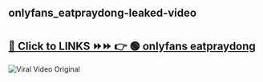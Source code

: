
 ## onlyfans_eatpraydong-leaked-video 

# <h2><a href="https://clipsfans.com/onlyfans_eatpraydong&ref=git">🔗 Click to LINKS ⏩⏩ 👉 🟢 onlyfans eatpraydong </a></h2>

<a href="https://clipsfans.com/onlyfans_eatpraydong&ref=git" rel="nofollow" data-target="animated-image.originalLink"><img src="https://i.ibb.co.com/xMMVF88/686577567.gif" alt="Viral Video Original" style="max-width: 100%; display: inline-block;" data-target="animated-image.originalImage"></a>
